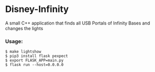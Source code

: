 # Disney-Infinity
A small C++ application that finds all USB Portals of Infinity Bases and changes the lights

### Usage:

```
$ make lightshow
$ pip3 install flask pexpect
$ export FLASK_APP=main.py
$ flask run --host=0.0.0.0
```
